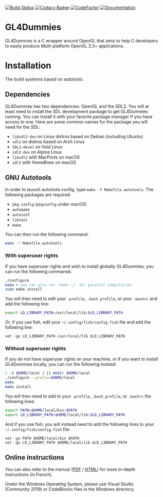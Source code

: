 [![Build Status](https://travis-ci.org/noalien/GL4Dummies.svg?branch=master)](https://travis-ci.org/noalien/GL4Dummies)
[![Codacy Badge](https://api.codacy.com/project/badge/Grade/763511e61710449e841821bafbd346e6)](https://www.codacy.com/app/Phundrak/GL4Dummies?utm_source=github.com&amp;utm_medium=referral&amp;utm_content=noalien/GL4Dummies&amp;utm_campaign=Badge_Grade)
[![CodeFactor](https://www.codefactor.io/repository/github/noalien/gl4dummies/badge)](https://www.codefactor.io/repository/github/noalien/gl4dummies)
[![Documentation](http://phundrak.fr/img/docs-doxygen-blue.svg)](http://gl4d.api8.fr/doxygen/html/files.html)

# GL4Dummies
GL4Dummies is a C wrapper around OpenGL that aims to help C developers to easily
produce Multi-platform OpenGL 3.3+ applications.

# Installation

The build systemis based on autotools.

## Dependencies
GL4Dummies has two dependencies: OpenGL and the SDL2. You will at least need to
install the SDL development package to get GL4Dummies running. You can install
it with your favorite package manager if you have access to one. Here are some
common names for the package you will need for the SDL:
- `libsdl2-dev` on Linux distros based on Debian (including Ubuntu)
- `sdl2` on distros based on Arch Linux
- `SDL2-devel` on Void Linux
- `sdl2-dev` on Alpine Linux
- `libsdl2` with MacPorts on macOS
- `sdl2` with HomeBrew on macOS

## GNU Autotools
In order to launch autotools config, type `make -f Makefile.autotools`. The
following packages are required:
- `pkg-config` (`pkgconfig` under macOS) 
- `automake`
- `autoconf`
- `libtool`
- `make`

You can then run the following command:
```sh
make -f Makefile.autotools
```

### With superuser rights
If you have superuser rights and wish to install globally GL4Dummies, you can
run the following commands:
```sh
./configure
make # you can also run `make -j` for parallel compilation
sudo make install
```

You will then need to edit your `.profile`, `.bash_profile`, or your `.bashrc`
and add the following line:
```bash
export LD_LIBRARY_PATH=/usr/local/lib:$LD_LIBRARY_PATH
```
Or, if you use fish, edit your `~/.config/fish/config.fish` file and add the
following line:
```fish
set -gx LD_LIBRARY_PATH /usr/local/lib $LD_LIBRARY_PATH
```

### Without superuser rights
If you do not have superuser rights on your machine, or if you want to install
GL4Dummies locally, you can run the following instead:
```sh
[ -d $HOME/local ] || mkdir $HOME/local
./configure --prefix=$HOME/local
make
make install
```
You will then need to add to your `.profile`, `.bash_profile`, or `.bashrc` the
following lines:
```bash
export PATH=$HOME/local/bin:$PATH
export LD_LIBRARY_PATH=$HOME/local/lib:$LD_LIBRARY_PATH
```

And if you use fish, you will instead need to add the following lines to your
`~/.config/fish/config.fish` file:
```fish
set -gx PATH $HOME/local/bin $PATH
set -gx LD_LIBRARY_PATH $HOME/local/lib $LD_LIBRARY_PATH
```

## Online instructions
You can also refer to the manual ([PDF](http://gl4d.api8.fr/FR/gl4d.pdf) /
[HTML](http://gl4d.api8.fr/FR/gl4d.html)) for more in-depth instructions (in
French).

Under the Windows Operating System, please use Visual Studio
(Community 2019) or CodeBlocks files in the Windows directory.
